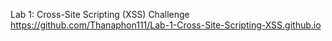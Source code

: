 Lab 1: Cross-Site Scripting (XSS) Challenge
https://github.com/Thanaphon111/Lab-1-Cross-Site-Scripting-XSS.github.io
